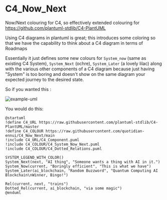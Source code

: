 # C4_Now_Next

Now/Next colouring for C4, so effectively extended colouring for <https://github.com/plantuml-stdlib/C4-PlantUML>

Using C4 diagrams in plantuml is great; this introduces some coloring so that we have the capability to think about a C4 diagram in terms of Roadmaps

Essentially it just defines some new colours for `System_now` (same as existing C4 System), `System_Next` (ochre), `System_Later` (a lovely lilac) along with the various other components of a C4 diagram because just having "System" is too boring and doesn't show on the same diagram your expected journey to the desired state.

So if you wanted this :

![example-uml](https://www.plantuml.com/plantuml/png/ZP51Qzj048Nl-XLZdro8hKjEFQLsJ1jGd5Qs2OM2M4jZQwWqg-xEPfly-iucjLLwA0KXnCvxtpozlV5Yd8I-ooOD7eaHLjVLlYoW5Hdy-pnt9YvE96qu18-kjYp8igXjdm-TuUISUsawEkIhw_ddTBI_B_BUU47t9tFrK3pio__0_WXMg273SsGEbAjtOsErmP-YME9iGbnteJadpHFSzeFbH1WqqAYux4sYxRDcwi-mVqflhGWsLOcT4RBitxJPzkjsjxwlYlN7zUQsUhpRVNhrbBDtsHcku1dhwmgc7-v0MkBJLB-tjaVB2D6mU31l0uXQ0AYC64WMqv5YuwmEpY4dpj8w5NVFWCSZrQI7YRXhoOC-iJK24Q4rJpWI2gFrpmnLXyxMt-lM4AkdDDpO7fRXvILQroJCb_1wYP0Q3A9xKfxbnVID7uaPtHKiTMOdkY7JLiPql_zLd8gzJiVcHitVCPx8WDT2e3SdgjLqWznemRy0)

You would do this:

```text
@startuml
!define C4_URL https://raw.githubusercontent.com/plantuml-stdlib/C4-PlantUML/master
!define C4_COLOUR https://raw.githubusercontent.com/quotidian-ennui/C4_Now_Next/main
!include C4_URL/C4_Component.puml
!include C4_COLOUR/C4_System_Now_Next.puml
!include C4_COLOUR/C4_Dotted_Relations.puml

SYSTEM_LEGEND_WITH_COLOR()
System_Next(next, "AI thing", "Someone wants a thing with AI in it.")
System_Now(current, "Boringly efficient", "This is what we have")
System_Later(ai_blockchain, "Random Buzzword", "Quantum Computing AI Blockchain\nWinner, Bingo!")

Rel(current, next, "trains")
Dotted_Rel(current, ai_blockchain, "via some magic")
@enduml
```
